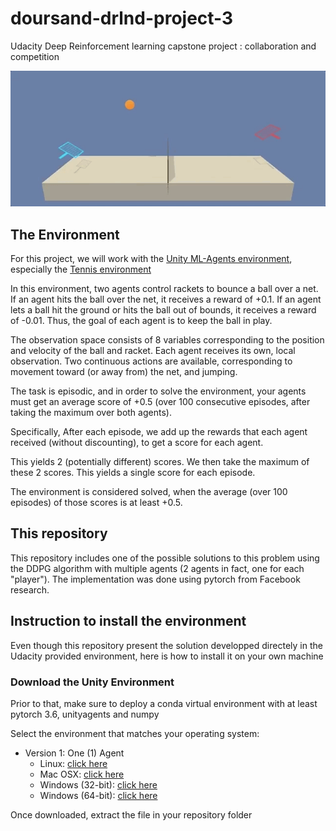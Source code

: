 # doursand-drlnd-project-3
Udacity Deep Reinforcement learning capstone project : collaboration and competition

![trained](trained.gif)

## The Environment
For this project, we will work with the [Unity ML-Agents environment](https://github.com/Unity-Technologies/ml-agents/blob/master/docs/Installation.md), especially the [Tennis environment](https://github.com/Unity-Technologies/ml-agents/blob/master/docs/Learning-Environment-Examples.md#tennis)

In this environment, two agents control rackets to bounce a ball over a net. If an agent hits the ball over the net, it receives a reward of +0.1. If an agent lets a ball hit the ground or hits the ball out of bounds, it receives a reward of -0.01. Thus, the goal of each agent is to keep the ball in play.

The observation space consists of 8 variables corresponding to the position and velocity of the ball and racket. Each agent receives its own, local observation. Two continuous actions are available, corresponding to movement toward (or away from) the net, and jumping.

The task is episodic, and in order to solve the environment, your agents must get an average score of +0.5 (over 100 consecutive episodes, after taking the maximum over both agents). 

Specifically, After each episode, we add up the rewards that each agent received (without discounting), to get a score for each agent. 

This yields 2 (potentially different) scores. We then take the maximum of these 2 scores.
This yields a single score for each episode.

The environment is considered solved, when the average (over 100 episodes) of those scores is at least +0.5.

## This repository
This repository includes one of the possible solutions to this problem using the DDPG algorithm with multiple agents (2 agents in fact, one for each "player"). The implementation was done using pytorch from Facebook research.

## Instruction to install the environment
Even though this repository present the solution developped directely in the Udacity provided environment, here is how to install it on your own machine

### Download the Unity Environment

Prior to that, make sure to deploy a conda virtual environment with at least pytorch 3.6, unityagents and numpy

Select the environment that matches your operating system:

- Version 1: One (1) Agent
  - Linux: [click here](https://s3-us-west-1.amazonaws.com/udacity-drlnd/P3/Tennis/Tennis_Linux.zip)
  - Mac OSX: [click here](https://s3-us-west-1.amazonaws.com/udacity-drlnd/P3/Tennis/Tennis.app.zip)
  - Windows (32-bit): [click here](https://s3-us-west-1.amazonaws.com/udacity-drlnd/P3/Tennis/Tennis_Windows_x86.zip)
  - Windows (64-bit): [click here](https://s3-us-west-1.amazonaws.com/udacity-drlnd/P3/Tennis/Tennis_Windows_x86_64.zip)

Once downloaded, extract the file in your repository folder

